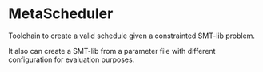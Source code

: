 # MetaScheduler
Toolchain to create a valid schedule given a constrainted SMT-lib problem.

It also can create a SMT-lib from a parameter file with different configuration for evaluation purposes.
